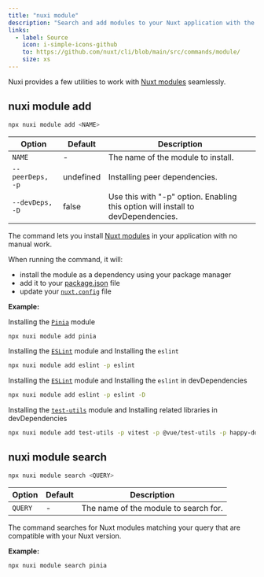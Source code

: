 ```yaml
---
title: "nuxi module"
description: "Search and add modules to your Nuxt application with the command line."
links:
  - label: Source
    icon: i-simple-icons-github
    to: https://github.com/nuxt/cli/blob/main/src/commands/module/
    size: xs
---
```


Nuxi provides a few utilities to work with [Nuxt modules](/modules) seamlessly.

## nuxi module add

```bash [Terminal]
npx nuxi module add <NAME>
```

Option        | Default          | Description
-------------------------|-----------------|------------------
`NAME` | - | The name of the module to install.
`--peerDeps, -p` | undefined | Installing peer dependencies.
`--devDeps, -D` | false | Use this with "-p" option. Enabling this option will install to devDependencies.

The command lets you install [Nuxt modules](/modules) in your application with no manual work.

When running the command, it will:
- install the module as a dependency using your package manager
- add it to your [package.json](/docs/guide/directory-structure/package) file
- update your [`nuxt.config`](/docs/guide/directory-structure/nuxt-config) file

**Example:**

Installing the [`Pinia`](/modules/pinia) module
```bash [Terminal]
npx nuxi module add pinia 
```

Installing the [`ESLint`](/modules/eslint) module and Installing the `eslint`
```bash [Terminal]
npx nuxi module add eslint -p eslint 
```

Installing the [`ESLint`](/modules/eslint) module and Installing the `eslint` in devDependencies
```bash [Terminal]
npx nuxi module add eslint -p eslint -D
```

Installing the [`test-utils`](/modules/test-utils) module and Installing related libraries in devDependencies
```bash [Terminal]
npx nuxi module add test-utils -p vitest -p @vue/test-utils -p happy-dom -p playwright-core -D
```

## nuxi module search

```bash [Terminal]
npx nuxi module search <QUERY>
```

Option        | Default          | Description
-------------------------|-----------------|------------------
`QUERY` | - | The name of the module to search for.

The command searches for Nuxt modules matching your query that are compatible with your Nuxt version.

**Example:**

```bash [Terminal]
npx nuxi module search pinia
```
